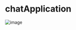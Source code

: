 # chatApplication
![image](https://user-images.githubusercontent.com/65064852/124906818-19f6e000-e005-11eb-9ad2-f7675a63500d.png)
